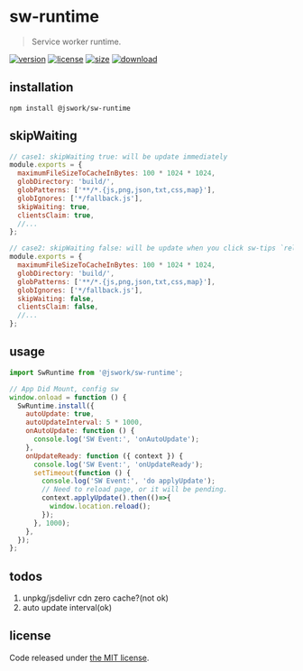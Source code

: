 # sw-runtime
> Service worker runtime.

[![version][version-image]][version-url]
[![license][license-image]][license-url]
[![size][size-image]][size-url]
[![download][download-image]][download-url]

## installation
```shell
npm install @jswork/sw-runtime
```

## skipWaiting
```js
// case1: skipWaiting true: will be update immediately
module.exports = {
  maximumFileSizeToCacheInBytes: 100 * 1024 * 1024,
  globDirectory: 'build/',
  globPatterns: ['**/*.{js,png,json,txt,css,map}'],
  globIgnores: ['*/fallback.js'],
  skipWaiting: true,
  clientsClaim: true,
  //...
};

// case2: skipWaiting false: will be update when you click sw-tips `reload` button
module.exports = {
  maximumFileSizeToCacheInBytes: 100 * 1024 * 1024,
  globDirectory: 'build/',
  globPatterns: ['**/*.{js,png,json,txt,css,map}'],
  globIgnores: ['*/fallback.js'],
  skipWaiting: false,
  clientsClaim: false,
  //...
};
```

## usage
```js
import SwRuntime from '@jswork/sw-runtime';

// App Did Mount, config sw
window.onload = function () {
  SwRuntime.install({
    autoUpdate: true,
    autoUpdateInterval: 5 * 1000,
    onAutoUpdate: function () {
      console.log('SW Event:', 'onAutoUpdate');
    },
    onUpdateReady: function ({ context }) {
      console.log('SW Event:', 'onUpdateReady');
      setTimeout(function () {
        console.log('SW Event:', 'do applyUpdate');
        // Need to reload page, or it will be pending.
        context.applyUpdate().then(()=>{
          window.location.reload();
        });
      }, 1000);
    },
  });
};
```

## todos
1. unpkg/jsdelivr cdn zero cache?(not ok)
2. auto update interval(ok)

## license
Code released under [the MIT license](https://github.com/afeiship/sw-runtime/blob/master/LICENSE.txt).

[version-image]: https://img.shields.io/npm/v/@jswork/sw-runtime
[version-url]: https://npmjs.org/package/@jswork/sw-runtime

[license-image]: https://img.shields.io/npm/l/@jswork/sw-runtime
[license-url]: https://github.com/afeiship/sw-runtime/blob/master/LICENSE.txt

[size-image]: https://img.shields.io/bundlephobia/minzip/@jswork/sw-runtime
[size-url]: https://github.com/afeiship/sw-runtime/blob/master/dist/index.min.js

[download-image]: https://img.shields.io/npm/dm/@jswork/sw-runtime
[download-url]: https://www.npmjs.com/package/@jswork/sw-runtime
